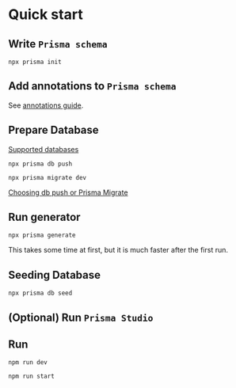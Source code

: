 # Quick start

## Write `Prisma schema`

```
npx prisma init
```

## Add annotations to `Prisma schema`

See [annotations guide](../guides/annotations.md).

## Prepare Database

[Supported databases](https://www.prisma.io/docs/reference/database-reference/supported-databases)

```
npx prisma db push
```

```
npx prisma migrate dev
```

[Choosing db push or Prisma Migrate](https://www.prisma.io/docs/concepts/components/prisma-migrate/db-push#choosing-db-push-or-prisma-migrate)

## Run generator

```
npx prisma generate
```

This takes some time at first, but it is much faster after the first run.

## Seeding Database

```
npx prisma db seed
```

## (Optional) Run `Prisma Studio`

## Run

```
npm run dev
```

```
npm run start
```

